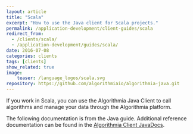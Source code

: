 ```yaml
---
layout: article
title: "Scala"
excerpt: "How to use the Java client for Scala projects."
permalink: /application-development/client-guides/scala
redirect_from:
  - /clients/scala/
  - /application-development/guides/scala/
date: 2016-07-08
categories: clients
tags: [clients]
show_related: true
image:
    teaser: /language_logos/scala.svg
repository: https://github.com/algorithmiaio/algorithmia-java.git
---
```


If you work in Scala, you can use the Algorithmia Java Client
to call algorithms and manage your data through the Algorithmia platform.

The following documentation is from the Java guide.
Additional reference documentation can be found in the [Algorithmia Client JavaDocs](http://www.javadoc.io/doc/com.algorithmia/algorithmia-client).